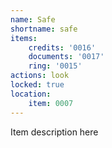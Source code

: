 ```yaml
---
name: Safe
shortname: safe
items: 
    credits: '0016'
    documents: '0017'
    ring: '0015'
actions: look
locked: true
location: 
    item: 0007
---
```

Item description here
